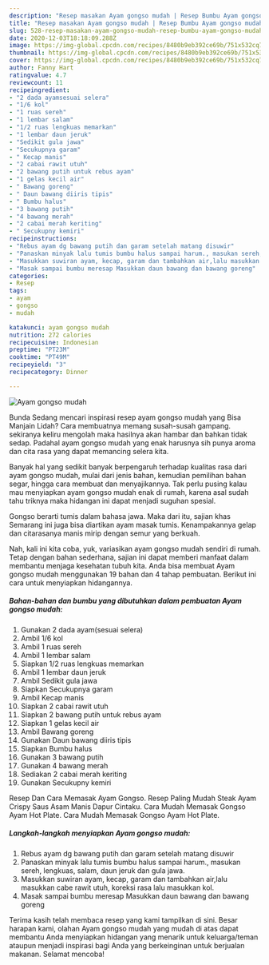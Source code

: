 ```yaml
---
description: "Resep masakan Ayam gongso mudah | Resep Bumbu Ayam gongso mudah Yang Lezat Sekali"
title: "Resep masakan Ayam gongso mudah | Resep Bumbu Ayam gongso mudah Yang Lezat Sekali"
slug: 528-resep-masakan-ayam-gongso-mudah-resep-bumbu-ayam-gongso-mudah-yang-lezat-sekali
date: 2020-12-03T18:18:09.288Z
image: https://img-global.cpcdn.com/recipes/8480b9eb392ce69b/751x532cq70/ayam-gongso-mudah-foto-resep-utama.jpg
thumbnail: https://img-global.cpcdn.com/recipes/8480b9eb392ce69b/751x532cq70/ayam-gongso-mudah-foto-resep-utama.jpg
cover: https://img-global.cpcdn.com/recipes/8480b9eb392ce69b/751x532cq70/ayam-gongso-mudah-foto-resep-utama.jpg
author: Fanny Hart
ratingvalue: 4.7
reviewcount: 11
recipeingredient:
- "2 dada ayamsesuai selera"
- "1/6 kol"
- "1 ruas sereh"
- "1 lembar salam"
- "1/2 ruas lengkuas memarkan"
- "1 lembar daun jeruk"
- "Sedikit gula jawa"
- "Secukupnya garam"
- " Kecap manis"
- "2 cabai rawit utuh"
- "2 bawang putih untuk rebus ayam"
- "1 gelas kecil air"
- " Bawang goreng"
- " Daun bawang diiris tipis"
- " Bumbu halus"
- "3 bawang putih"
- "4 bawang merah"
- "2 cabai merah keriting"
- " Secukupny kemiri"
recipeinstructions:
- "Rebus ayam dg bawang putih dan garam setelah matang disuwir"
- "Panaskan minyak lalu tumis bumbu halus sampai harum., masukan sereh, lengkuas, salam, daun jeruk dan gula jawa."
- "Masukkan suwiran ayam, kecap, garam dan tambahkan air,lalu masukkan cabe rawit utuh, koreksi rasa lalu masukkan kol."
- "Masak sampai bumbu meresap Masukkan daun bawang dan bawang goreng"
categories:
- Resep
tags:
- ayam
- gongso
- mudah

katakunci: ayam gongso mudah 
nutrition: 272 calories
recipecuisine: Indonesian
preptime: "PT23M"
cooktime: "PT49M"
recipeyield: "3"
recipecategory: Dinner

---
```



![Ayam gongso mudah](https://img-global.cpcdn.com/recipes/8480b9eb392ce69b/751x532cq70/ayam-gongso-mudah-foto-resep-utama.jpg)

Bunda Sedang mencari inspirasi resep ayam gongso mudah yang Bisa Manjain Lidah? Cara membuatnya memang susah-susah gampang. sekiranya keliru mengolah maka hasilnya akan hambar dan bahkan tidak sedap. Padahal ayam gongso mudah yang enak harusnya sih punya aroma dan cita rasa yang dapat memancing selera kita.

Banyak hal yang sedikit banyak berpengaruh terhadap kualitas rasa dari ayam gongso mudah, mulai dari jenis bahan, kemudian pemilihan bahan segar, hingga cara membuat dan menyajikannya. Tak perlu pusing kalau mau menyiapkan ayam gongso mudah enak di rumah, karena asal sudah tahu triknya maka hidangan ini dapat menjadi suguhan spesial.

Gongso berarti tumis dalam bahasa jawa. Maka dari itu, sajian khas Semarang ini juga bisa diartikan ayam masak tumis. Kenampakannya gelap dan citarasanya manis mirip dengan semur yang berkuah.


Nah, kali ini kita coba, yuk, variasikan ayam gongso mudah sendiri di rumah. Tetap dengan bahan sederhana, sajian ini dapat memberi manfaat dalam membantu menjaga kesehatan tubuh kita. Anda bisa membuat Ayam gongso mudah menggunakan 19 bahan dan 4 tahap pembuatan. Berikut ini cara untuk menyiapkan hidangannya.

<!--inarticleads1-->

##### Bahan-bahan dan bumbu yang dibutuhkan dalam pembuatan Ayam gongso mudah:

1. Gunakan 2 dada ayam(sesuai selera)
1. Ambil 1/6 kol
1. Ambil 1 ruas sereh
1. Ambil 1 lembar salam
1. Siapkan 1/2 ruas lengkuas memarkan
1. Ambil 1 lembar daun jeruk
1. Ambil Sedikit gula jawa
1. Siapkan Secukupnya garam
1. Ambil  Kecap manis
1. Siapkan 2 cabai rawit utuh
1. Siapkan 2 bawang putih untuk rebus ayam
1. Siapkan 1 gelas kecil air
1. Ambil  Bawang goreng
1. Gunakan  Daun bawang diiris tipis
1. Siapkan  Bumbu halus
1. Gunakan 3 bawang putih
1. Gunakan 4 bawang merah
1. Sediakan 2 cabai merah keriting
1. Gunakan  Secukupny kemiri


Resep Dan Cara Memasak Ayam Gongso. Resep Paling Mudah Steak Ayam Crispy Saus Asam Manis Dapur Cintaku. Cara Mudah Memasak Gongso Ayam Hot Plate. Cara Mudah Memasak Gongso Ayam Hot Plate. 

<!--inarticleads2-->

##### Langkah-langkah menyiapkan Ayam gongso mudah:

1. Rebus ayam dg bawang putih dan garam setelah matang disuwir
1. Panaskan minyak lalu tumis bumbu halus sampai harum., masukan sereh, lengkuas, salam, daun jeruk dan gula jawa.
1. Masukkan suwiran ayam, kecap, garam dan tambahkan air,lalu masukkan cabe rawit utuh, koreksi rasa lalu masukkan kol.
1. Masak sampai bumbu meresap Masukkan daun bawang dan bawang goreng




Terima kasih telah membaca resep yang kami tampilkan di sini. Besar harapan kami, olahan Ayam gongso mudah yang mudah di atas dapat membantu Anda menyiapkan hidangan yang menarik untuk keluarga/teman ataupun menjadi inspirasi bagi Anda yang berkeinginan untuk berjualan makanan. Selamat mencoba!

